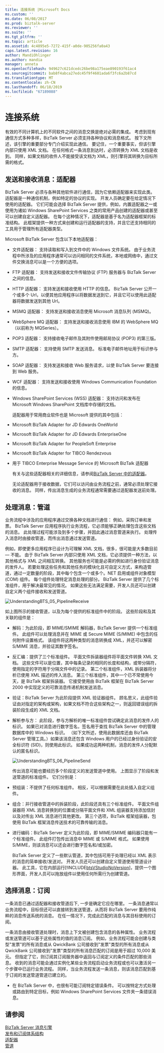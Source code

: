 ```yaml
---
title: 连接系统 |Microsoft Docs
ms.custom: ''
ms.date: 06/08/2017
ms.prod: biztalk-server
ms.reviewer: ''
ms.suite: ''
ms.tgt_pltfrm: ''
ms.topic: article
ms.assetid: 4c4895e5-7272-415f-a0de-905256fa0a43
caps.latest.revision: 16
author: MandiOhlinger
ms.author: mandia
manager: anneta
ms.openlocfilehash: 949627c621dcedc26be98a175eae890193f61ac4
ms.sourcegitcommit: bab8f4abca27edc45f9f4601ada6f3fc6a2b87cd
ms.translationtype: MT
ms.contentlocale: zh-CN
ms.lasthandoff: 06/18/2019
ms.locfileid: "67189088"
---
```

# <a name="connecting-systems"></a>连接系统
有效的不同计算机上的不同软件之间的消息交换是绝对必需的集成。 考虑到现有通信方式多种多样，BizTalk Server 必须支持各种协议和消息格式。 按下文所述，该引擎的重要部分专门介绍实现此通信。 要记住，一个重要事实，但该引擎内部只使用 XML 文档。 在任何格式一条消息到达时，必须转换为 XML 文档是收到。 同样，如果文档的收件人不能接受该文档为 XML，则引擎将其转换为目标所需的格式。  
  
## <a name="sending-and-receiving-messages-adapters"></a>发送和接收消息：适配器  
 BizTalk Server 必须与各种其他软件进行通信，因为它依赖适配器来实现此类。 适配器是一种通信机制，例如特定的协议的实现。 开发人员确定要在给定情况下使用的适配器。 它们可能会选择 BizTalk Server 提供，例如，内置适配器之一或使用为诸如 Windows SharePoint Services 之类的常用产品创建的适配器或甚至可以创建自定义适配器。 在每个这种情况下，适配器是基于名为适配器框架的标准结构。 此框架提供一种方式来创建和运行适配器的支持，并且它还支持相同的工具用于管理所有适配器类型。  
  
 Microsoft BizTalk Server 包含以下本地适配器：  
  
- 文件适配器： 支持读取和写入到文件中的 Windows 文件系统。 由于业务流程中所涉及的应用程序通常可以访问相同的文件系统，本地或网络中，通过文件交换消息可以是一个方便的选项。  
  
- FTP 适配器： 支持发送和接收文件传输协议 (FTP) 服务器与 BizTalk Server 之间的信息。  
  
- HTTP 适配器： 支持发送和接收使用 HTTP 的信息。 BizTalk Server 公开一个或多个 Url，以便其他应用程序以将数据发送到它，并且它可以使用此适配器将数据发送到其他 Url。  
  
- MSMQ 适配器： 支持发送和接收消息使用 Microsoft 消息队列 (MSMQ)。  
  
- WebSphere MQ 适配器： 支持发送和接收消息使用 IBM 的 WebSphere MQ （以前称为 MQSeries）。  
  
- POP3 适配器： 支持接收电子邮件及其附件使用邮局协议 (POP3) 的第三版。  
  
- SMTP 适配器： 支持使用 SMTP 发送消息。 标准电子邮件地址用于标识参与方。  
  
- SOAP 适配器： 支持发送和接收 Web 服务请求，以使 BizTalk Server 要连接到 Web 服务。  
  
- WCF 适配器： 支持发送和接收使用 Windows Communication Foundation 的信息。  
  
- Windows SharePoint Services (WSS) 适配器： 支持访问和发布在 Microsoft Windows SharePoint 文档库中存储的文档。  
  
  适配器用于常用商业软件也是 Microsoft 提供的其中包括：  
  
- Microsoft BizTalk Adapter for JD Edwards OneWorld  
  
- Microsoft BizTalk Adapter for JD Edwards EnterpriseOne  
  
- Microsoft BizTalk Adapter for PeopleSoft Enterprise  
  
- Microsoft BizTalk Adapter for TIBCO Rendezvous  
  
- 用于 TIBCO Enterprise Message Service 的 Microsoft BizTalk 适配器  
  
  有关与这些适配器相关的详细信息，请参阅[BizTalk Server 中的适配器](../core/adapters-in-biztalk-server.md)。  
  
  无论适配器用于接收数据，它们可以访问由业务流程之前，通常必须处理它接收的消息。 同样，传出消息生成的业务流程通常需要通过适配器发送前处理。  
  
## <a name="processing-messages-pipelines"></a>处理消息：管道  
 业务流程中涉及的应用程序通过交换各种文档进行通信： 例如，采购订单和发票。 BizTalk Server 应用程序执行业务流程，它必须能够正确处理包含这些文档的消息。 此处理过程可能涉及到多个步骤，并因此通过消息管道来执行。 处理传入消息时由接收管道，而传出消息通过发送管道。  
  
 例如，即使更多应用程序已设计为可理解 XML 文档，很多，很可能是大多数目前 — 不能。 由于 BizTalk Server 内部只使用 XML 文档，它必须提供一种方法，以其他格式与 XML 之间相互转换。 其他服务也可能是必需的例如进行身份验证消息的发件人。 若要处理这些任务和其他任务的模块化且可自定义方式，来构造管道，通过一定数量的阶段，其中每个包含一个或多个。NET 启用或组件对象模型 (COM) 组件。 每个组件处理特定消息处理的部分。 BizTalk Server 提供了几个标准组件，用于解决最常见的情况。 如果这些无法满足需要，开发人员还可以创建自定义两个组件接收和发送管道。  
  
 ![](../core/media/understandingbts-05-pipelinereceive.gif "UnderstandingBTS_05_PipelineReceive")  
  
 如上图所示的接收管道，以及为每个提供的标准组件中的阶段。 这些阶段和及其关联的组件是：  
  
- 解码：为此阶段，即 MIME/SMIME 解码器，BizTalk Server 提供一个标准组件。 此组件可以处理消息并在 MIME 或 Secure MIME (S/MIME) 中包含的任何附件设置格式。 该组件将这两种类型的消息转换成 XML，并还可以解密 S/MIME 消息，并验证其数字签名。  
  
- 反汇编：提供了三个标准组件。 平面文件拆装器组件将平面文件转换 XML 文档。 这些文件可以是位置，其中每条记录的相同的长度和结构，或带分隔符，使用指定的字符用于分隔文件中的记录。 第二个标准组件，XML 拆装器将分析已使用 XML 描述的传入消息。 第三个标准组件，其中一个已不常使用今天，是 BizTalk 框架拆装器。 它接受使用由 BizTalk 框架在 BizTalk Server 2000 中实现定义的可靠消息传递机制发送消息。  
  
- 验证：BizTalk Server 为此阶段提供 XML 验证器组件。 顾名思义，此组件验证由对指定的架构或架构，如果文档不符合这些架构之一，则返回错误组的拆装阶段生成的 XML 文档。  
  
- 解析参与方： 此阶段，参与方解析的唯一标准组件尝试确定此消息的发件人的标识。 如果已对消息进行数字签名，签名用于查找 BizTalk Server 中的管理数据库中的 Windows 标识。 （如下文所述，使用此数据库还由 BizTalk Server 管理工具。）如果该消息还包含 Windows 用户的已经过身份验证的安全标识符 (SID)，则使用此标识。 如果成功这两种机制，消息的发件人分配默认的匿名标识。  
  
  ![](../core/media/understandingbts-06-pipelinesend.gif "UnderstandingBTS_06_PipelineSend")  
  
  传出消息可能也要经历多个阶段定义的发送管道中使用。 上图显示了阶段和发送管道的标准组件。 它们分别是：  
  
- 预组装：不提供了任何标准组件。 相反，可以根据需要在此处插入自定义组件。  
  
- 组合：并行接收管道中的拆装阶段，此阶段还具有三个标准组件。 平面文件组装器将 XML 消息转换到的位置或分隔平面文件和 XML 组装器支持添加信封以及对传出 XML 消息进行其他更改。 第三个选项，BizTalk 框架组装器，包使用 BizTalk 框架消息传送技术的可靠传输的消息。  
  
- 进行编码：BizTalk Server 定义为此阶段，即 MIME/SMIME 编码器只能有一个标准组件。 此组件打包传出消息中 MIME 或 S/MIME 格式。 如果使用 S/MIME，则该消息可以还会进行数字签名和/或加密。  
  
  BizTalk Server 定义了一些默认管道，其中包括可用于处理已经以 XML 表示的消息的简单接收/发送对。 开发人员还可以创建自定义管道使用管道设计器。 此工具，它在内部运行[!INCLUDE[btsVStudioNoVersion](../includes/btsvstudionoversion-md.md)]，提供一个图形界面，开发人员可以拖放组件以使用任何所需行为创建管道。  
  
## <a name="choosing-messages-subscriptions"></a>选择消息：订阅  
 一条消息已通过适配器和接收管道后下, 一步是确定它应在哪里。 一条消息通常以业务流程中，目标但还可以直接转到发送管道，从而将 BizTalk Server 要用作纯粹的消息传送系统的消息。 在任一情况下，完成此匹配的消息与其目标使用的订阅。  
  
 一条消息由接收管道处理时，消息上下文被创建包含消息的各种属性。 业务流程或发送管道可以基于这些属性的值的消息订阅。 例如，业务流程可能会创建与类型"发票"的所有消息或从 QwickBank 公司接收到"发票"类型的所有消息或从 QwickBank 公司接收到"发票"类型的所有消息匹配的订阅是用于超过 10,000 美元。 但指定了它，则订阅其订阅服务器中返回与订阅定义的条件匹配的那些消息。 收到的消息可能会通过实例化某些业务流程启动业务流程或也可以激活另一个步骤中已运行业务流程。 同样，当业务流程发送一条消息，则该消息匹配到基于订阅的发送管道管道已建立的。  
  
-   在 BizTalk Server 中，也很有可能订阅特定错误条件。 可以按特定方式处理或路由到特定目标，例如 Windows SharePoint Services 文件夹一条错误消息。  
  
## <a name="see-also"></a>请参阅  
 [BizTalk Server 消息引擎](../core/the-biztalk-server-messaging-engine.md)   
 [发布和订阅体系结构](../core/publish-and-subscribe-architecture.md)   
 [适配器](../core/adapters.md)   
 [管道](../core/pipelines.md)
